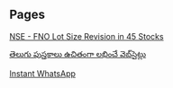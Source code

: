 <!--
.. title: Pages
.. slug: pages
.. date: 2020-04-30 22:23:41 UTC+05:30
.. tags: pages
.. category: pages
.. link:
.. description:
.. type: text
-->


Pages
-------


[NSE - FNO Lot Size Revision in 45 Stocks](/p/fno-lot-size-revision-nse.html)

[తెలుగు పుస్తకాలు ఉచితంగా లభించే వెబ్‌సైట్లు](/p/telugu-books-free-download-sites.html)

[Instant WhatsApp](/p/instant-whatsapp.html)
